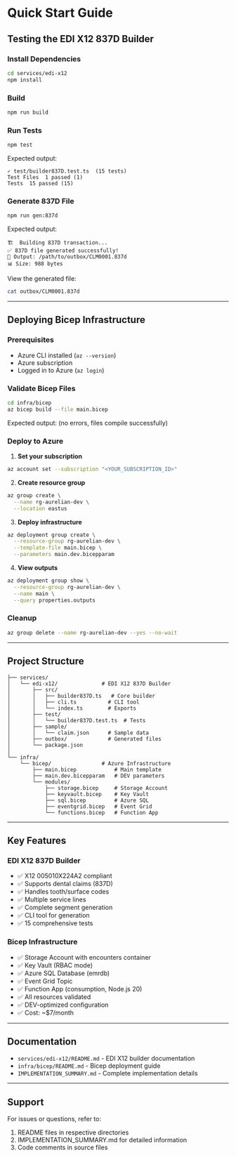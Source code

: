 # Quick Start Guide

## Testing the EDI X12 837D Builder

### Install Dependencies
```bash
cd services/edi-x12
npm install
```

### Build
```bash
npm run build
```

### Run Tests
```bash
npm test
```

Expected output:
```
✓ test/builder837D.test.ts  (15 tests) 
Test Files  1 passed (1)
Tests  15 passed (15)
```

### Generate 837D File
```bash
npm run gen:837d
```

Expected output:
```
🏗️  Building 837D transaction...
✅ 837D file generated successfully!
📄 Output: /path/to/outbox/CLM0001.837d
📊 Size: 988 bytes
```

View the generated file:
```bash
cat outbox/CLM0001.837d
```

---

## Deploying Bicep Infrastructure

### Prerequisites
- Azure CLI installed (`az --version`)
- Azure subscription
- Logged in to Azure (`az login`)

### Validate Bicep Files
```bash
cd infra/bicep
az bicep build --file main.bicep
```

Expected output: (no errors, files compile successfully)

### Deploy to Azure

1. **Set your subscription**
```bash
az account set --subscription "<YOUR_SUBSCRIPTION_ID>"
```

2. **Create resource group**
```bash
az group create \
  --name rg-aurelian-dev \
  --location eastus
```

3. **Deploy infrastructure**
```bash
az deployment group create \
  --resource-group rg-aurelian-dev \
  --template-file main.bicep \
  --parameters main.dev.bicepparam
```

4. **View outputs**
```bash
az deployment group show \
  --resource-group rg-aurelian-dev \
  --name main \
  --query properties.outputs
```

### Cleanup
```bash
az group delete --name rg-aurelian-dev --yes --no-wait
```

---

## Project Structure

```
├── services/
│   └── edi-x12/              # EDI X12 837D Builder
│       ├── src/
│       │   ├── builder837D.ts   # Core builder
│       │   ├── cli.ts          # CLI tool
│       │   └── index.ts        # Exports
│       ├── test/
│       │   └── builder837D.test.ts  # Tests
│       ├── sample/
│       │   └── claim.json      # Sample data
│       ├── outbox/             # Generated files
│       └── package.json
│
└── infra/
    └── bicep/                # Azure Infrastructure
        ├── main.bicep            # Main template
        ├── main.dev.bicepparam   # DEV parameters
        └── modules/
            ├── storage.bicep     # Storage Account
            ├── keyvault.bicep    # Key Vault
            ├── sql.bicep         # Azure SQL
            ├── eventgrid.bicep   # Event Grid
            └── functions.bicep   # Function App
```

---

## Key Features

### EDI X12 837D Builder
- ✅ X12 005010X224A2 compliant
- ✅ Supports dental claims (837D)
- ✅ Handles tooth/surface codes
- ✅ Multiple service lines
- ✅ Complete segment generation
- ✅ CLI tool for generation
- ✅ 15 comprehensive tests

### Bicep Infrastructure
- ✅ Storage Account with encounters container
- ✅ Key Vault (RBAC mode)
- ✅ Azure SQL Database (emrdb)
- ✅ Event Grid Topic
- ✅ Function App (consumption, Node.js 20)
- ✅ All resources validated
- ✅ DEV-optimized configuration
- ✅ Cost: ~$7/month

---

## Documentation

- `services/edi-x12/README.md` - EDI X12 builder documentation
- `infra/bicep/README.md` - Bicep deployment guide
- `IMPLEMENTATION_SUMMARY.md` - Complete implementation details

---

## Support

For issues or questions, refer to:
1. README files in respective directories
2. IMPLEMENTATION_SUMMARY.md for detailed information
3. Code comments in source files
